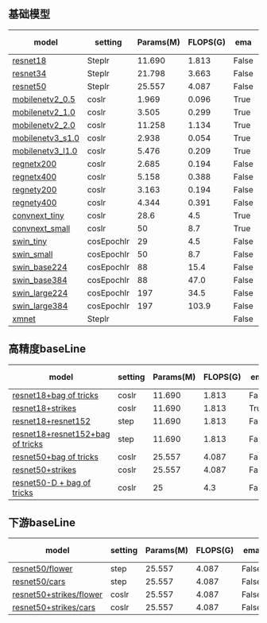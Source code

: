 ## 基础模型

| model            | setting | Params(M) | FLOPS(G) | ema   | train size | bs   | epoch | test size | top-1 |
| ---------------- | ------- | --------- | -------- | ----- | ---------- | ---- | ----- | --------- | ----- |
| [resnet18](https://github.com/ModelTC/EOD/blob/main/configs/cls/resnet/res18.yaml) | Steplr  | 11.690    | 1.813    | False | 224        | 1024 | 100   | 224       | [70.32](https://github.com/ModelTC/United-Perception/releases/download/0.2.0_github/resnet18.pth) |
| [resnet34](https://github.com/ModelTC/EOD/blob/main/configs/cls/resnet/res34.yaml) | Steplr  | 21.798    | 3.663    | False | 224        | 1024 | 100   | 224       | [74.14](https://github.com/ModelTC/United-Perception/releases/download/0.2.0_github/resnet34.pth) |
| [resnet50](https://github.com/ModelTC/EOD/blob/main/configs/cls/resnet/res50.yaml) | Steplr  | 25.557    | 4.087    | False | 224        | 1024 | 100   | 224       | [76.76](https://github.com/ModelTC/United-Perception/releases/download/0.2.0_github/resnet50.pth) |
| [mobilenetv2_0.5](https://github.com/ModelTC/EOD/blob/main/configs/cls/mobilenetv2/mbv2_0.5_batch1k_epoch250_coslr_nesterov_wd0.00004_bn_nowd_fp16_ema.yaml) | coslr   | 1.969     | 0.096    | True  | 224        | 1024 | 350   | 224       | [65.36](https://github.com/ModelTC/United-Perception/releases/download/0.2.0_github/mobilenetv2_0.5.pth) |
| [mobilenetv2_1.0](https://github.com/ModelTC/EOD/blob/main/configs/cls/mobilenetv2/mbv2_1.0_batch1k_epoch250_coslr_nesterov_wd0.00004_bn_nowd_fp16_ema.yaml) | coslr   | 3.505     | 0.299    | True  | 224        | 1024 | 350   | 224       | [73.35](https://github.com/ModelTC/United-Perception/releases/download/0.2.0_github/mobilenetv2_1.0.pth) |
| [mobilenetv2_2.0](https://github.com/ModelTC/EOD/blob/main/configs/cls/mobilenetv2/mbv2_2.0_batch1k_epoch250_coslr_nesterov_wd0.00004_bn_nowd_fp16_ema.yaml) | coslr   | 11.258    | 1.134    | True  | 224        | 1024 | 350   | 224       | [77.56](https://github.com/ModelTC/United-Perception/releases/download/0.2.0_github/mobilenetv2_2.0.pth) |
| [mobilenetv3_s1.0](https://github.com/ModelTC/EOD/blob/main/configs/cls/mobilenetv3/mbv3_small_1.0_batch1k_epoch350_coslr_nesterov_wd0.00003_bn_nowd_fp16_ema0.9999_dropout0.2.yaml) | coslr   | 2.938     | 0.054    | True  | 224        | 1024 | 350   | 224       | [67.97](https://github.com/ModelTC/United-Perception/releases/download/0.2.0_github/mobilenetv3_s1.0.pth) |
| [mobilenetv3_l1.0](https://github.com/ModelTC/EOD/blob/main/configs/cls/mobilenetv3/mbv3_large_1.0_batch1k_epoch350_coslr_nesterov_wd0.00003_bn_nowd_fp16_ema0.9999_dropout0.2.yaml) | coslr   | 5.476     | 0.209    | True  | 224        | 1024 | 350   | 224       | [75.17](https://github.com/ModelTC/United-Perception/releases/download/0.2.0_github/mobilenetv3_l1.0.pth) |
| [regnetx200](https://github.com/ModelTC/EOD/blob/main/configs/cls/regnet/reg_x200.yaml) | coslr   | 2.685     | 0.194    | False | 224        | 1024 | 100   | 224       | [68.23](https://github.com/ModelTC/United-Perception/releases/download/0.2.0_github/regnetx200.pth) |
| [regnetx400](https://github.com/ModelTC/EOD/blob/main/configs/cls/regnet/reg_x400.yaml) | coslr   | 5.158     | 0.388    | False | 224        | 1024 | 100   | 224       | [71.92](https://github.com/ModelTC/United-Perception/releases/download/0.2.0_github/regnetx400.pth) |
| [regnety200](https://github.com/ModelTC/EOD/blob/main/configs/cls/regnet/reg_y200.yaml) | coslr   | 3.163     | 0.194    | False | 224        | 1024 | 100   | 224       | [69.96](https://github.com/ModelTC/United-Perception/releases/download/0.2.0_github/regnety200.pth) |
| [regnety400](https://github.com/ModelTC/EOD/blob/main/configs/cls/regnet/reg_y400.yaml) | coslr   | 4.344     | 0.391    | False | 224        | 1024 | 100   | 224       | [73.41](https://github.com/ModelTC/United-Perception/releases/download/0.2.0_github/regnetx400.pth) |
| [convnext_tiny](https://github.com/ModelTC/EOD/blob/main/configs/cls/convnext/convnext_t.yaml) | coslr   | 28.6      | 4.5      | True  | 224        | 4096 | 300   | 224       | [81.56](https://github.com/ModelTC/United-Perception/releases/download/0.2.0_github/convnext_tiny.pth) |
| [convnext_small](https://github.com/ModelTC/EOD/blob/main/configs/cls/convnext/convnext_s.yaml) | coslr   | 50        | 8.7      | True  | 224        | 4096 | 300   | 224       | [82.85](https://github.com/ModelTC/United-Perception/releases/download/0.2.0_github/convnext_small.pth) |
| [swin_tiny](https://github.com/ModelTC/EOD/blob/main/configs/cls/swin/swin_transformer_tiny.yaml) | cosEpochlr   | 29        | 4.5      | False  | 224        | 1024 | 300   | 224       | [81.17](https://github.com/ModelTC/United-Perception/releases/download/0.2.0_github/swin_tiny.pth) |
| [swin_small](https://github.com/ModelTC/EOD/blob/main/configs/cls/swin/swin_transformer_small.yaml) | cosEpochlr   | 50        | 8.7      | False  | 224        | 1024 | 300   | 224       | [83.18](https://github.com/ModelTC/United-Perception/releases/download/0.2.0_github/swin_small.pth) |
| [swin_base224](https://github.com/ModelTC/EOD/blob/main/configs/cls/swin/swin_transformer_base_224.yaml) | cosEpochlr   | 88        | 15.4      | False  | 224        | 1024 | 300   | 224       | [83.42](https://github.com/ModelTC/United-Perception/releases/download/0.2.0_github/swin_base224.pth) |
| [swin_base384](https://github.com/ModelTC/EOD/blob/main/configs/cls/swin/swin_transformer_base_384.yaml) | cosEpochlr   | 88        | 47.0      | False  | 384        | 1024 | 300   | 384       | [84.15](https://github.com/ModelTC/United-Perception/releases/download/0.2.0_github/swin_base384.pth) |
| [swin_large224](https://github.com/ModelTC/EOD/blob/main/configs/cls/swin/swin_transformer_large_224.yaml) | cosEpochlr   | 197        | 34.5      | False  | 224        | 1024 | 300   | 224       | [86.25](https://github.com/ModelTC/United-Perception/releases/download/0.2.0_github/swin_large224.pth) |
| [swin_large384](https://github.com/ModelTC/EOD/blob/main/configs/cls/swin/swin_transformer_large_384.yaml) | cosEpochlr   | 197        | 103.9      | False  | 384        | 1024 | 300   | 384       | [86.98](https://github.com/ModelTC/United-Perception/releases/download/0.2.0_github/swin_large384.pth) |
| [xmnet](https://github.com/ModelTC/EOD/blob/main/configs/cls/xmnet/xmnet.yaml)   | Steplr   |         |       | False  | 224        | 1024 | 100   | 224       | [71.02](http://spring.sensetime.com/dropadmin/$/hw7oU.pth) |
## 高精度baseLine

| model                                                        | setting | Params(M) | FLOPS(G) | ema   | train size | bs   | epoch | test size | top-1                                                      |
| ------------------------------------------------------------ | ------- | --------- | -------- | ----- | ---------- | ---- | ----- | --------- | ---------------------------------------------------------- |
| [resnet18+bag of tricks](https://github.com/ModelTC/EOD/blob/main/configs/cls/resnet/res18_200e_bag_of_tricks.yaml) | coslr   | 11.690    | 1.813    | False | 224        | 2048 | 200   | 224       | [70.95](https://github.com/ModelTC/United-Perception/releases/download/0.2.0_github/resnet18+bag_of_tricks.pth) |
| [resnet18+strikes](https://github.com/ModelTC/EOD/blob/main/configs/cls/resnet/res18_strikes_300e_bce.yaml) | coslr   | 11.690    | 1.813    | True  | 224        | 2048 | 300   | 224       | [72.78](https://github.com/ModelTC/United-Perception/releases/download/0.2.0_github/resnet18+strikes.pth) |
| [resnet18+resnet152](https://github.com/ModelTC/EOD/blob/main/configs/distiller/cls/res18_kd.yaml) | step    | 11.690    | 1.813    | False | 224        | 2048 | 180   | 224       | [72.83](https://github.com/ModelTC/United-Perception/releases/download/0.2.0_github/resnet18+resnet152.pth) |
| [resnet18+resnet152+bag of tricks](https://github.com/ModelTC/EOD/blob/main/configs/distiller/cls/res18_kd_bag_of_tricks.yaml) | step    | 11.690    | 1.813    | False | 224        | 2048 | 180   | 224       | [73.03](https://github.com/ModelTC/United-Perception/releases/download/0.2.0_github/resnet18+resnet152+bag_of_tricks.pth) |
| [resnet50+bag of tricks](https://github.com/ModelTC/EOD/blob/main/configs/cls/resnet/res50_200e_bag_of_tricks.yaml) | coslr   | 25.557    | 4.087    | False | 224        | 2048 | 200   | 224       | [78.21](https://github.com/ModelTC/United-Perception/releases/download/0.2.0_github/resnet50+bag_of_tricks.pth) |
| [resnet50+strikes](https://github.com/ModelTC/EOD/blob/main/configs/cls/resnet/res50_strikes_300e_bce.yaml) | coslr   | 25.557    | 4.087    | False | 224        | 2048 | 300   | 224       | [79.16](https://github.com/ModelTC/United-Perception/releases/download/0.2.0_github/resnet50+strikes.pth) |
| [resnet50-D + bag of tricks](https://github.com/ModelTC/EOD/blob/main/configs/cls/resnet/resnet50D_bag_of_tricks.yaml) | coslr   | 25        | 4.3      | False | 224        | 2048 | 200   | 224       | 78.9                                                       |

## 下游baseLine

| model                                | setting | Params(M) | FLOPS(G) | ema   | train size | bs   | epoch | test size | top-1 |
| ------------------------------------ | ------- | --------- | -------- | ----- | ---------- | ---- | ----- | --------- | ----- |
| [resnet50/flower](https://github.com/ModelTC/EOD/blob/main/configs/cls/resnet/downstream/res50_flower.yaml) | step    | 25.557    | 4.087    | False | 224        | 64   | 150   | 224       | [96.86](https://github.com/ModelTC/United-Perception/releases/download/0.2.0_github/resnet50_flower.pth) |
| [resnet50/cars](https://github.com/ModelTC/EOD/blob/main/configs/cls/resnet/downstream/res50_car.yaml) | step    | 25.557    | 4.087    | False | 224        | 64   | 150   | 224       | [92.06](https://github.com/ModelTC/United-Perception/releases/download/0.2.0_github/resnet50_cars.pth) |
| [resnet50+strikes/flower](https://github.com/ModelTC/EOD/blob/main/configs/cls/resnet/downstream/res50_flower_strikes.yaml) | coslr    | 25.557    | 4.087    | False | 224        | 64   | 300   | 224       | [97.26](https://github.com/ModelTC/United-Perception/releases/download/0.2.0_github/resnet50+strikes_flower.pth) |
| [resnet50+strikes/cars](https://github.com/ModelTC/EOD/blob/main/configs/cls/resnet/downstream/res50_car_strikes.yaml) | coslr    | 25.557    | 4.087    | False | 224        | 64   | 300   | 224       | [93.52](https://github.com/ModelTC/United-Perception/releases/download/0.2.0_github/resnet50+strikes_cars.pth) |
